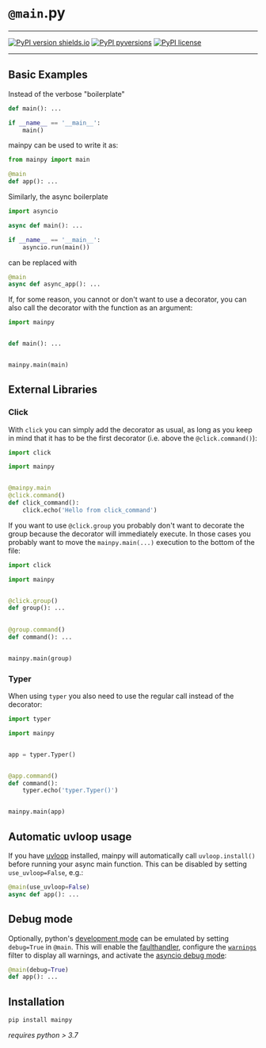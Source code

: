 # `@main`.py

-----

[![PyPI version shields.io](https://img.shields.io/pypi/v/mainpy.svg)](https://pypi.python.org/pypi/mainpy/)
[![PyPI pyversions](https://img.shields.io/pypi/pyversions/mainpy.svg)](https://pypi.python.org/pypi/mainpy/)
[![PyPI license](https://img.shields.io/pypi/l/mainpy.svg)](https://pypi.python.org/pypi/mainpy/)

-----

## Basic Examples

Instead of the verbose "boilerplate"

```python
def main(): ...

if __name__ == '__main__':
    main()
```

mainpy can be used to write it as:

```python
from mainpy import main

@main
def app(): ...
```

Similarly, the async boilerplate

```python
import asyncio

async def main(): ...

if __name__ == '__main__':
    asyncio.run(main())
```

can be replaced with

```python
@main
async def async_app(): ...
```

If, for some reason, you cannot or don't want to use a decorator, you can also call the decorator with the function as an argument:

```python
import mainpy


def main(): ...


mainpy.main(main)
```

## External Libraries


### Click

With `click` you can simply add the decorator as usual, as long as you keep in mind that it has to be the first decorator (i.e. above the `@click.command()`):

```python
import click

import mainpy


@mainpy.main
@click.command()
def click_command():
    click.echo('Hello from click_command')
```

If you want to use `@click.group` you probably don't want to decorate the group because the decorator will immediately execute. In those cases you probably want to move the `mainpy.main(...)` execution to the bottom of the file:


```python
import click

import mainpy


@click.group()
def group(): ...
    

@group.command()
def command(): ...


mainpy.main(group)
```

### Typer

When using `typer` you also need to use the regular call instead of the decorator:

```python
import typer

import mainpy


app = typer.Typer()


@app.command()
def command():
    typer.echo('typer.Typer()')


mainpy.main(app)
```

## Automatic uvloop usage

If you have [uvloop](https://github.com/MagicStack/uvloop) installed, mainpy
will automatically call `uvloop.install()` before running your async main 
function. This can be disabled by setting `use_uvloop=False`, e.g.:

```python
@main(use_uvloop=False)
async def app(): ...
```

## Debug mode

Optionally, python's [development mode](https://docs.python.org/3/library/devmode.html) 
can be emulated by setting `debug=True` in `@main`. This will enable the
[faulthandler](https://docs.python.org/3/library/faulthandler.html#faulthandler.enable), 
configure the [`warnings`](https://docs.python.org/3/library/warnings.html) 
filter to display all warnings, and activate the
[asyncio debug mode](https://docs.python.org/3/library/asyncio-dev.html#asyncio-debug-mode):

```python
@main(debug=True)
def app(): ...
```


## Installation

```bash
pip install mainpy
```

*requires python > 3.7*
